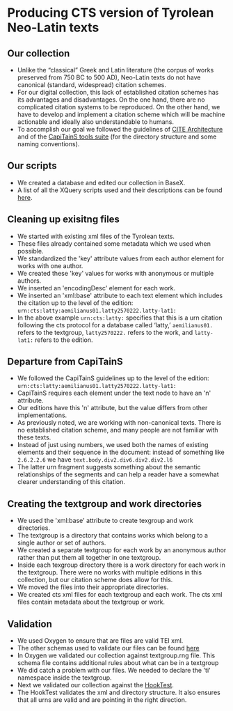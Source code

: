# Producing CTS version of Tyrolean Neo-Latin texts

## Our collection
* Unlike the “classical” Greek and Latin literature (the corpus of works preserved from 750 BC to 500 AD), Neo-Latin texts do not have canonical (standard, widespread) citation schemes.  
* For our digital collection, this lack of established citation schemes has its advantages and disadvantages.  On the one hand, there are no complicated citation systems to be reproduced.  On the other hand, we have to develop and implement a citation scheme which will be machine actionable and ideally also understandable to humans.  
* To accomplish our goal we followed the guidelines of [CITE Architecture](http://cite-architecture.github.io/) and of the [CapiTainS tools suite](http://capitains.github.io/pages/guidelines) (for the directory structure and some naming conventions).

## Our scripts
* We created a database and edited our collection in BaseX.
* A list of all the XQuery scripts used and their descriptions can be found [here](https://github.com/nevenjovanovic/latty-cts/blob/master/scripts/scripts.md).  

## Cleaning up exisitng files
* We started with existing xml files of the Tyrolean texts.
* These files already contained some metadata which we used when possible.
* We standardized the 'key' attribute values from each author element for works with one author.
* We created these 'key' values for works with anonymous or multiple authors.  
* We inserted an 'encodingDesc' element for each work.  
* We inserted an 'xml:base' attribute to each text element which includes the citation up to the level of the edition:  `urn:cts:latty:aemilianus01.latty2570222.latty-lat1:` 
* In the above example `urn:cts:latty:` specifies that this is a urn citation following the cts protocol for a database called ‘latty,’  `aemilianus01.` refers to the textgroup, `latty2570222.` refers to the work, and `latty-lat1:` refers to the edition.  

## Departure from CapiTainS
* We followed the CapiTainS guidelines up to the level of the edition: 
`urn:cts:latty:aemilianus01.latty2570222.latty-lat1:`
* CapiTainS requires each element under the text node to have an 'n' attribute.
* Our editions have this 'n' attribute, but the value differs from other implementations.
* As previously noted, we are working with non-canonical texts.  There is no established citation scheme, and many people are not familiar with these texts.
* Instead of just using numbers, we used both the names of existing elements and their sequence in the document: instead of something like `2.6.2.2.6` we have `text.body.div2.div6.div2.div2.l6`
* The latter urn fragment suggests something about the semantic relationships of the segments and can help a reader have a somewhat clearer understanding of this citation.

## Creating the textgroup and work directories
* We used the 'xml:base' attribute to create texgroup and work directories.  
* The textgroup is a directory that contains works which belong to a single author or set of authors.  
* We created a separate textgroup for each work by an anonymous author rather than put them all together in one textgroup.  
* Inside each texgroup directory there is a work directory for each work in the textgroup.  There were no works with multiple editions in this collection, but our citation scheme does allow for this.  
* We moved the files into their appropriate directories.
* We created cts xml files for each textgroup and each work.  The cts xml files contain metadata about the textgroup or work.

## Validation 
* We used Oxygen to ensure that are files are valid TEI xml.
* The other schemas used to validate our files can be found [here](https://github.com/nevenjovanovic/latty-cts/tree/master/schemas)
* In Oxygen we validated our collection against textgroup.rng file.  This schema file contains additional rules about what can be in a textgroup
* We did catch a problem with our files.  We needed to declare the 'ti' namespace inside the textgroup.
* Next we validated our collection against the [HookTest](https://github.com/Capitains/HookTest).
* The HookTest validates the xml and directory structure.  It also ensures that all urns are valid and are pointing in the right direction.
